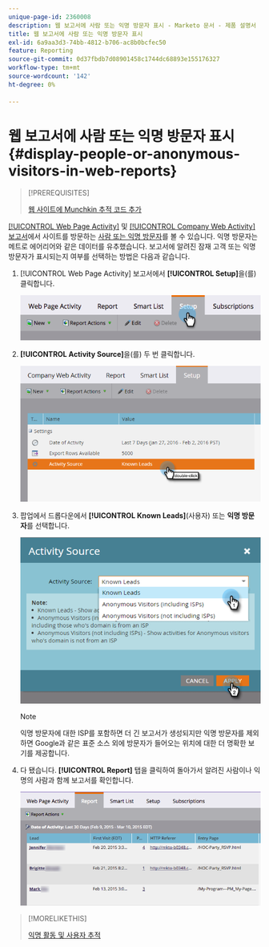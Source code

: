 ```yaml
---
unique-page-id: 2360008
description: 웹 보고서에 사람 또는 익명 방문자 표시 - Marketo 문서 - 제품 설명서
title: 웹 보고서에 사람 또는 익명 방문자 표시
exl-id: 6a9aa3d3-74bb-4812-b706-ac8b0bcfec50
feature: Reporting
source-git-commit: 0d37fbdb7d08901458c1744dc68893e155176327
workflow-type: tm+mt
source-wordcount: '142'
ht-degree: 0%

---
```


# 웹 보고서에 사람 또는 익명 방문자 표시 {#display-people-or-anonymous-visitors-in-web-reports}

>[!PREREQUISITES]
>
>[웹 사이트에 Munchkin 추적 코드 추가](/help/marketo/product-docs/administration/additional-integrations/add-munchkin-tracking-code-to-your-website.md)

[[!UICONTROL Web Page Activity]](/help/marketo/product-docs/reporting/basic-reporting/report-types/web-page-activity-report.md) 및 [[!UICONTROL Company Web Activity] 보고서](/help/marketo/product-docs/reporting/basic-reporting/report-types/company-web-activity-report.md)에서 사이트를 방문하는 [사람 또는 익명 방문자](/help/marketo/product-docs/core-marketo-concepts/smart-lists-and-static-lists/managing-people-in-smart-lists/understanding-anonymous-activity-and-people.md)를 볼 수 있습니다. 익명 방문자는 메트로 에어리어와 같은 데이터를 유추했습니다.  보고서에 알려진 잠재 고객 또는 익명 방문자가 표시되는지 여부를 선택하는 방법은 다음과 같습니다.

1. [!UICONTROL Web Page Activity] 보고서에서 **[!UICONTROL Setup]**&#x200B;을(를) 클릭합니다.

   ![](assets/image2015-3-10-11-3a43-3a13.png)

1. **[!UICONTROL Activity Source]**&#x200B;을(를) 두 번 클릭합니다.

   ![](assets/image2016-2-2-14-3a5-3a59.png)

1. 팝업에서 드롭다운에서 **[!UICONTROL Known Leads]**(사용자) 또는 **익명 방문자**&#x200B;를 선택합니다.

   ![](assets/image2016-2-2-14-3a7-3a8.png)

   >[!NOTE]
   >
   >익명 방문자에 대한 ISP를 포함하면 더 긴 보고서가 생성되지만 익명 방문자를 제외하면 Google과 같은 표준 소스 외에 방문자가 들어오는 위치에 대한 더 명확한 보기를 제공합니다.

1. 다 됐습니다. **[!UICONTROL Report]** 탭을 클릭하여 돌아가서 알려진 사람이나 익명의 사람과 함께 보고서를 확인합니다.

   ![](assets/image2015-3-10-11-3a48-3a36.png)

>[!MORELIKETHIS]
>
>[익명 활동 및 사용자 추적](/help/marketo/product-docs/reporting/basic-reporting/report-activity/tracking-anonymous-activity-and-people.md)
